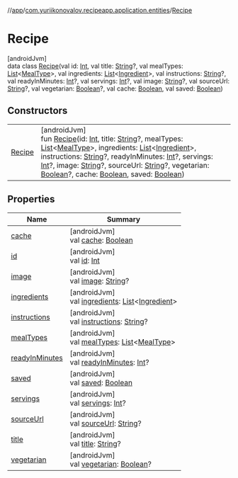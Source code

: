 //[app](../../../index.md)/[com.yuriikonovalov.recipeapp.application.entities](../index.md)/[Recipe](index.md)

# Recipe

[androidJvm]\
data class [Recipe](index.md)(val id: [Int](https://kotlinlang.org/api/latest/jvm/stdlib/kotlin/-int/index.html), val title: [String](https://kotlinlang.org/api/latest/jvm/stdlib/kotlin/-string/index.html)?, val mealTypes: [List](https://kotlinlang.org/api/latest/jvm/stdlib/kotlin.collections/-list/index.html)&lt;[MealType](../-meal-type/index.md)&gt;, val ingredients: [List](https://kotlinlang.org/api/latest/jvm/stdlib/kotlin.collections/-list/index.html)&lt;[Ingredient](../-ingredient/index.md)&gt;, val instructions: [String](https://kotlinlang.org/api/latest/jvm/stdlib/kotlin/-string/index.html)?, val readyInMinutes: [Int](https://kotlinlang.org/api/latest/jvm/stdlib/kotlin/-int/index.html)?, val servings: [Int](https://kotlinlang.org/api/latest/jvm/stdlib/kotlin/-int/index.html)?, val image: [String](https://kotlinlang.org/api/latest/jvm/stdlib/kotlin/-string/index.html)?, val sourceUrl: [String](https://kotlinlang.org/api/latest/jvm/stdlib/kotlin/-string/index.html)?, val vegetarian: [Boolean](https://kotlinlang.org/api/latest/jvm/stdlib/kotlin/-boolean/index.html)?, val cache: [Boolean](https://kotlinlang.org/api/latest/jvm/stdlib/kotlin/-boolean/index.html), val saved: [Boolean](https://kotlinlang.org/api/latest/jvm/stdlib/kotlin/-boolean/index.html))

## Constructors

| | |
|---|---|
| [Recipe](-recipe.md) | [androidJvm]<br>fun [Recipe](-recipe.md)(id: [Int](https://kotlinlang.org/api/latest/jvm/stdlib/kotlin/-int/index.html), title: [String](https://kotlinlang.org/api/latest/jvm/stdlib/kotlin/-string/index.html)?, mealTypes: [List](https://kotlinlang.org/api/latest/jvm/stdlib/kotlin.collections/-list/index.html)&lt;[MealType](../-meal-type/index.md)&gt;, ingredients: [List](https://kotlinlang.org/api/latest/jvm/stdlib/kotlin.collections/-list/index.html)&lt;[Ingredient](../-ingredient/index.md)&gt;, instructions: [String](https://kotlinlang.org/api/latest/jvm/stdlib/kotlin/-string/index.html)?, readyInMinutes: [Int](https://kotlinlang.org/api/latest/jvm/stdlib/kotlin/-int/index.html)?, servings: [Int](https://kotlinlang.org/api/latest/jvm/stdlib/kotlin/-int/index.html)?, image: [String](https://kotlinlang.org/api/latest/jvm/stdlib/kotlin/-string/index.html)?, sourceUrl: [String](https://kotlinlang.org/api/latest/jvm/stdlib/kotlin/-string/index.html)?, vegetarian: [Boolean](https://kotlinlang.org/api/latest/jvm/stdlib/kotlin/-boolean/index.html)?, cache: [Boolean](https://kotlinlang.org/api/latest/jvm/stdlib/kotlin/-boolean/index.html), saved: [Boolean](https://kotlinlang.org/api/latest/jvm/stdlib/kotlin/-boolean/index.html)) |

## Properties

| Name | Summary |
|---|---|
| [cache](cache.md) | [androidJvm]<br>val [cache](cache.md): [Boolean](https://kotlinlang.org/api/latest/jvm/stdlib/kotlin/-boolean/index.html) |
| [id](id.md) | [androidJvm]<br>val [id](id.md): [Int](https://kotlinlang.org/api/latest/jvm/stdlib/kotlin/-int/index.html) |
| [image](image.md) | [androidJvm]<br>val [image](image.md): [String](https://kotlinlang.org/api/latest/jvm/stdlib/kotlin/-string/index.html)? |
| [ingredients](ingredients.md) | [androidJvm]<br>val [ingredients](ingredients.md): [List](https://kotlinlang.org/api/latest/jvm/stdlib/kotlin.collections/-list/index.html)&lt;[Ingredient](../-ingredient/index.md)&gt; |
| [instructions](instructions.md) | [androidJvm]<br>val [instructions](instructions.md): [String](https://kotlinlang.org/api/latest/jvm/stdlib/kotlin/-string/index.html)? |
| [mealTypes](meal-types.md) | [androidJvm]<br>val [mealTypes](meal-types.md): [List](https://kotlinlang.org/api/latest/jvm/stdlib/kotlin.collections/-list/index.html)&lt;[MealType](../-meal-type/index.md)&gt; |
| [readyInMinutes](ready-in-minutes.md) | [androidJvm]<br>val [readyInMinutes](ready-in-minutes.md): [Int](https://kotlinlang.org/api/latest/jvm/stdlib/kotlin/-int/index.html)? |
| [saved](saved.md) | [androidJvm]<br>val [saved](saved.md): [Boolean](https://kotlinlang.org/api/latest/jvm/stdlib/kotlin/-boolean/index.html) |
| [servings](servings.md) | [androidJvm]<br>val [servings](servings.md): [Int](https://kotlinlang.org/api/latest/jvm/stdlib/kotlin/-int/index.html)? |
| [sourceUrl](source-url.md) | [androidJvm]<br>val [sourceUrl](source-url.md): [String](https://kotlinlang.org/api/latest/jvm/stdlib/kotlin/-string/index.html)? |
| [title](title.md) | [androidJvm]<br>val [title](title.md): [String](https://kotlinlang.org/api/latest/jvm/stdlib/kotlin/-string/index.html)? |
| [vegetarian](vegetarian.md) | [androidJvm]<br>val [vegetarian](vegetarian.md): [Boolean](https://kotlinlang.org/api/latest/jvm/stdlib/kotlin/-boolean/index.html)? |
